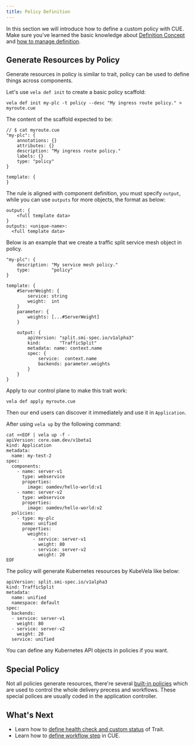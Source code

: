 ```yaml
---
title: Policy Definition
---
```


In this section we will introduce how to define a custom policy with CUE. Make sure you've learned the basic knowledge about [Definition Concept](../../getting-started/definition) and [how to manage definition](../cue/definition-edit).

## Generate Resources by Policy

Generate resources in policy is similar to trait, policy can be used to define things across components.

Let's use `vela def init` to create a basic policy scaffold:

```
vela def init my-plc -t policy --desc "My ingress route policy." > myroute.cue
```

The content of the scaffold expected to be:

```cue
// $ cat myroute.cue
"my-plc": {
	annotations: {}
	attributes: {}
	description: "My ingress route policy."
	labels: {}
	type: "policy"
}

template: {
}
```

The rule is aligned with component definition, you must specify `output`, while you can use `outputs` for more objects, the format as below:

```cue
output: {
    <full template data>
}
outputs: <unique-name>: 
  <full template data>
```

Below is an example that we create a traffic split service mesh object in policy.

```cue
"my-plc": {
	description: "My service mesh policy."
	type:        "policy"
}

template: {
	#ServerWeight: {
		service: string
		weight:  int
	}
	parameter: {
		weights: [...#ServerWeight]
	}

	output: {
		apiVersion: "split.smi-spec.io/v1alpha3"
		kind:       "TrafficSplit"
		metadata: name: context.name
		spec: {
			service:  context.name
			backends: parameter.weights
		}
	}
}
```

Apply to our control plane to make this trait work:

```
vela def apply myroute.cue
```

Then our end users can discover it immediately and use it in `Application`.

After using `vela up` by the following command:

```shell
cat <<EOF | vela up -f -
apiVersion: core.oam.dev/v1beta1
kind: Application
metadata:
  name: my-test-2
spec:
  components:
    - name: server-v1
      type: webservice
      properties:
        image: oamdev/hello-world:v1
    - name: server-v2
      type: webservice
      properties:
        image: oamdev/hello-world:v2
  policies:
    - type: my-plc
      name: unified
      properties:
        weights:
          - service: server-v1
            weight: 80
          - service: server-v2
            weight: 20
EOF
```

The policy will generate Kubernetes resources by KubeVela like below:

```
apiVersion: split.smi-spec.io/v1alpha3
kind: TrafficSplit
metadata:
  name: unified
  namespace: default
spec:
  backends:
  - service: server-v1
    weight: 80
  - service: server-v2
    weight: 20
  service: unified
```

You can define any Kubernetes API objects in policies if you want.

## Special Policy

Not all policies generate resources, there're several [built-in policies](../../end-user/policies/references) which are used to control the whole delivery precess and workflows. These special polices are usually coded in the application controller.

## What's Next

* Learn how to [define health check and custom status](../traits/status) of Trait.
* Learn how to [define workflow step](../workflow/workflow) in CUE.